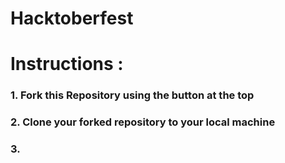 # Hacktoberfest

# Instructions :

### 1. Fork this Repository using the button at the top
### 2. Clone your forked repository to your local machine
### 3.
